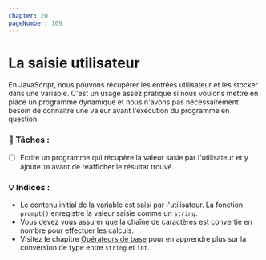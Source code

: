 ```yaml
---
chapter: 20
pageNumber: 109
---
```

# La saisie utilisateur

En JavaScript, nous pouvons récupérer les entrées utilisateur et les stocker dans une variable. C'est un usage assez pratique si nous voulons mettre en place un programme dynamique et nous n'avons pas nécessairement besoin de connaître une valeur avant l'exécution du programme en question.

### 📝 Tâches :

* [ ] Ecrire un programme qui récupère la valeur sasie par l'utilisateur et y ajoute `10` avant de reafficher le résultat trouvé.

### 💡 Indices :

* Le contenu initial de la variable est saisi par l'utilisateur. La fonction `prompt()` enregistre la valeur saisie comme un `string`.
* Vous devez vous assurer que la chaîne de caractères est convertie en nombre pour effectuer les calculs. &#x20;
* Visitez le chapitre [Opérateurs de base](../numbers/operators.md) pour en apprendre plus sur la conversion de type entre `string` et `int`.&#x20;
